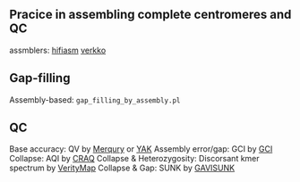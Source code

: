 ## Pracice in assembling complete centromeres and QC
assmblers:
[hifiasm](https://github.com/chhylp123/hifiasm)
[verkko](https://github.com/marbl/verkko)

## Gap-filling
Assembly-based:
`gap_filling_by_assembly.pl`


## QC
Base accuracy: QV by [Merqury](https://github.com/marbl/merqury) or [YAK](https://github.com/lh3/yak)
Assembly error/gap: GCI by [GCI](https://github.com/yeeus/GCI)
Collapse: AQI by [CRAQ](https://github.com/JiaoLaboratory/CRAQ)
Collapse & Heterozygosity: Discorsant kmer spectrum by [VerityMap](https://github.com/ablab/VerityMap)
Collapse & Gap: SUNK by [GAVISUNK](https://github.com/pdishuck/GAVISUNK)
